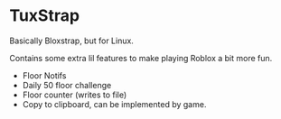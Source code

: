 # TuxStrap
Basically Bloxstrap, but for Linux.

Contains some extra lil features to make playing Roblox a bit more fun.
- Floor Notifs
- Daily 50 floor challenge
- Floor counter (writes to file)
- Copy to clipboard, can be implemented by game.
